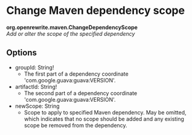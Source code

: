 # Change Maven dependency scope

**org.openrewrite.maven.ChangeDependencyScope**  
_Add or alter the scope of the specified dependency_

## Options

* groupId: String!
  * The first part of a dependency coordinate 'com.google.guava:guava:VERSION'.
* artifactId: String!
  * The second part of a dependency coordinate 'com.google.guava:guava:VERSION'.
* newScope: String
  * Scope to apply to specified Maven dependency. May be omitted, which indicates that no scope should be added and any existing scope be removed from the dependency.

